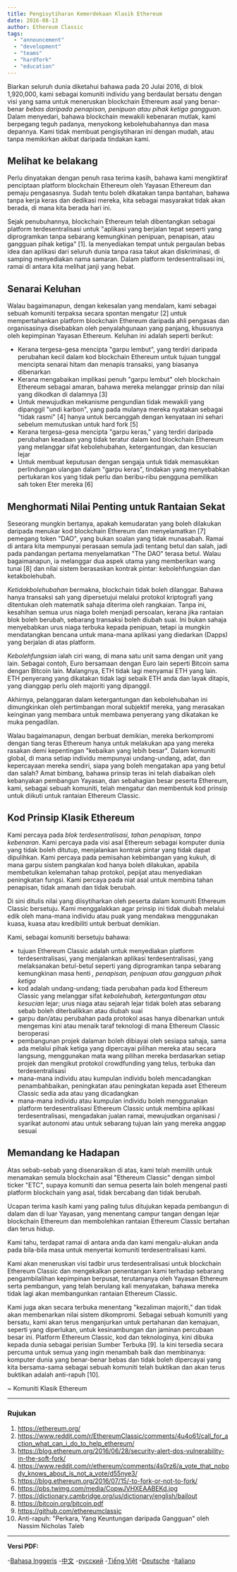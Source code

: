 ```yaml
---
title: Pengisytiharan Kemerdekaan Klasik Ethereum
date: 2016-08-13
author: Ethereum Classic
tags:
  - "announcement"
  - "development"
  - "teams"
  - "hardfork"
  - "education"
---
```


Biarkan seluruh dunia diketahui bahawa pada 20 Julai 2016, di blok 1,920,000, kami sebagai komuniti individu yang berdaulat bersatu dengan visi yang sama untuk meneruskan blockchain Ethereum asal yang benar-benar *bebas daripada penapisan, penipuan atau pihak ketiga gangguan*. Dalam menyedari, bahawa blockchain mewakili kebenaran mutlak, kami berpegang teguh padanya, menyokong kebolehubahannya dan masa depannya. Kami tidak membuat pengisytiharan ini dengan mudah, atau tanpa memikirkan akibat daripada tindakan kami.

## Melihat ke belakang

Perlu dinyatakan dengan penuh rasa terima kasih, bahawa kami mengiktiraf penciptaan platform blockchain Ethereum oleh Yayasan Ethereum dan pemaju pengasasnya. Sudah tentu boleh dikatakan tanpa bantahan, bahawa tanpa kerja keras dan dedikasi mereka, kita sebagai masyarakat tidak akan berada, di mana kita berada hari ini.

Sejak penubuhannya, blockchain Ethereum telah dibentangkan sebagai platform terdesentralisasi untuk "aplikasi yang berjalan tepat seperti yang diprogramkan tanpa sebarang kemungkinan penipuan, penapisan, atau gangguan pihak ketiga" [1]. Ia menyediakan tempat untuk pergaulan bebas idea dan aplikasi dari seluruh dunia tanpa rasa takut akan diskriminasi, di samping menyediakan nama samaran. Dalam platform terdesentralisasi ini, ramai di antara kita melihat janji yang hebat.

## Senarai Keluhan

Walau bagaimanapun, dengan kekesalan yang mendalam, kami sebagai sebuah komuniti terpaksa secara spontan mengatur [2] untuk mempertahankan platform blockchain Ethereum daripada ahli pengasas dan organisasinya disebabkan oleh penyalahgunaan yang panjang, khususnya oleh kepimpinan Yayasan Ethereum. Keluhan ini adalah seperti berikut:

- Kerana tergesa-gesa mencipta "garpu lembut", yang terdiri daripada perubahan kecil dalam kod blockchain Ethereum untuk tujuan tunggal mencipta senarai hitam dan menapis transaksi, yang biasanya dibenarkan
- Kerana mengabaikan implikasi penuh "garpu lembut" oleh blockchain Ethereum sebagai amaran, bahawa mereka melanggar prinsip dan nilai yang dikodkan di dalamnya [3]
- Untuk mewujudkan mekanisme pengundian tidak mewakili yang dipanggil "undi karbon", yang pada mulanya mereka nyatakan sebagai "tidak rasmi" [4] hanya untuk bercanggah dengan kenyataan ini sehari sebelum memutuskan untuk hard fork [5]
- Kerana tergesa-gesa mencipta "garpu keras," yang terdiri daripada perubahan keadaan yang tidak teratur dalam kod blockchain Ethereum yang melanggar sifat kebolehubahan, ketergantungan, dan kesucian lejar
- Untuk membuat keputusan dengan sengaja untuk tidak memasukkan perlindungan ulangan dalam "garpu keras", tindakan yang menyebabkan pertukaran kos yang tidak perlu dan beribu-ribu pengguna pemilikan sah token Eter mereka [6]

## Menghormati Nilai Penting untuk Rantaian Sekat

Seseorang mungkin bertanya, apakah kemudaratan yang boleh dilakukan daripada menukar kod blockchain Ethereum dan menyelamatkan [7] pemegang token "DAO", yang bukan soalan yang tidak munasabah. Ramai di antara kita mempunyai perasaan semula jadi tentang betul dan salah, jadi pada pandangan pertama menyelamatkan "The DAO" terasa betul. Walau bagaimanapun, ia melanggar dua aspek utama yang memberikan wang tunai [8] dan nilai sistem berasaskan kontrak pintar: kebolehfungsian dan ketakbolehubah.

*Ketidakbolehubahan* bermakna, blockchain tidak boleh dilanggar. Bahawa hanya transaksi sah yang dipersetujui melalui protokol kriptografi yang ditentukan oleh matematik sahaja diterima oleh rangkaian. Tanpa ini, kesahihan semua urus niaga boleh menjadi persoalan, kerana jika rantaian blok boleh berubah, sebarang transaksi boleh diubah suai. Ini bukan sahaja menyebabkan urus niaga terbuka kepada penipuan, tetapi ia mungkin mendatangkan bencana untuk mana-mana aplikasi yang diedarkan (Dapps) yang berjalan di atas platform.

*Kebolehfungsian* ialah ciri wang, di mana satu unit sama dengan unit yang lain. Sebagai contoh, Euro bersamaan dengan Euro lain seperti Bitcoin sama dengan Bitcoin lain. Malangnya, ETH tidak lagi menyamai ETH yang lain. ETH penyerang yang dikatakan tidak lagi sebaik ETH anda dan layak ditapis, yang dianggap perlu oleh majoriti yang dipanggil.

Akhirnya, pelanggaran dalam ketergantungan dan kebolehubahan ini dimungkinkan oleh pertimbangan moral subjektif mereka, yang merasakan keinginan yang membara untuk membawa penyerang yang dikatakan ke muka pengadilan.

Walau bagaimanapun, dengan berbuat demikian, mereka berkompromi dengan tiang teras Ethereum hanya untuk melakukan apa yang mereka rasakan demi kepentingan "kebaikan yang lebih besar". Dalam komuniti global, di mana setiap individu mempunyai undang-undang, adat, dan kepercayaan mereka sendiri, siapa yang boleh mengatakan apa yang betul dan salah? Amat bimbang, bahawa prinsip teras ini telah diabaikan oleh kebanyakan pembangun Yayasan, dan sebahagian besar peserta Ethereum, kami, sebagai sebuah komuniti, telah mengatur dan membentuk kod prinsip untuk diikuti untuk rantaian Ethereum Classic.

## Kod Prinsip Klasik Ethereum

Kami percaya pada *blok terdesentralisasi, tahan penapisan, tanpa kebenaran*. Kami percaya pada visi asal Ethereum sebagai komputer dunia yang tidak boleh ditutup, menjalankan kontrak pintar yang tidak dapat dipulihkan. Kami percaya pada pemisahan kebimbangan yang kukuh, di mana garpu sistem pangkalan kod hanya boleh dilakukan, apabila membetulkan kelemahan tahap protokol, pepijat atau menyediakan peningkatan fungsi. Kami percaya pada niat asal untuk membina tahan penapisan, tidak amanah dan tidak berubah.

Di sini ditulis nilai yang diisytiharkan oleh peserta dalam komuniti Ethereum Classic bersetuju. Kami menggalakkan agar prinsip ini tidak diubah melalui edik oleh mana-mana individu atau puak yang mendakwa menggunakan kuasa, kuasa atau kredibiliti untuk berbuat demikian.

Kami, sebagai komuniti bersetuju bahawa:

- tujuan Ethereum Classic adalah untuk menyediakan platform terdesentralisasi, yang menjalankan aplikasi terdesentralisasi, yang melaksanakan betul-betul seperti yang diprogramkan tanpa sebarang kemungkinan masa henti *, penapisan, penipuan atau gangguan pihak ketiga*
- kod adalah undang-undang; tiada perubahan pada kod Ethereum Classic yang melanggar sifat *kebolehubah, ketergantungan atau kesucian* lejar; urus niaga atau sejarah lejar tidak boleh atas sebarang sebab boleh diterbalikkan atau diubah suai
- garpu dan/atau perubahan pada protokol asas hanya dibenarkan untuk mengemas kini atau menaik taraf teknologi di mana Ethereum Classic beroperasi
- pembangunan projek dalaman boleh dibiayai oleh sesiapa sahaja, sama ada melalui pihak ketiga yang dipercayai pilihan mereka atau secara langsung, menggunakan mata wang pilihan mereka berdasarkan setiap projek dan mengikut protokol crowdfunding yang telus, terbuka dan terdesentralisasi
- mana-mana individu atau kumpulan individu boleh mencadangkan penambahbaikan, peningkatan atau peningkatan kepada aset Ethereum Classic sedia ada atau yang dicadangkan
- mana-mana individu atau kumpulan individu boleh menggunakan platform terdesentralisasi Ethereum Classic untuk membina aplikasi terdesentralisasi, mengadakan jualan ramai, mewujudkan organisasi / syarikat autonomi atau untuk sebarang tujuan lain yang mereka anggap sesuai

## Memandang ke Hadapan

Atas sebab-sebab yang disenaraikan di atas, kami telah memilih untuk menamakan semula blockchain asal "Ethereum Classic" dengan simbol ticker "ETC", supaya komuniti dan semua peserta lain boleh mengenal pasti platform blockchain yang asal, tidak bercabang dan tidak berubah.

Ucapan terima kasih kami yang paling tulus ditujukan kepada pembangun di dalam dan di luar Yayasan, yang menentang campur tangan dengan lejar blockchain Ethereum dan membolehkan rantaian Ethereum Classic bertahan dan terus hidup.

Kami tahu, terdapat ramai di antara anda dan kami mengalu-alukan anda pada bila-bila masa untuk menyertai komuniti terdesentralisasi kami.

Kami akan meneruskan visi tadbir urus terdesentralisasi untuk blockchain Ethereum Classic dan mengekalkan penentangan kami terhadap sebarang pengambilalihan kepimpinan berpusat, terutamanya oleh Yayasan Ethereum serta pembangun, yang telah berulang kali menyatakan, bahawa mereka tidak lagi akan membangunkan rantaian Ethereum Classic.

Kami juga akan secara terbuka menentang "kezaliman majoriti," dan tidak akan membenarkan nilai sistem dikompromi. Sebagai sebuah komuniti yang bersatu, kami akan terus menganjurkan untuk pertahanan dan kemajuan, seperti yang diperlukan, untuk kesinambungan dan jaminan percubaan besar ini. Platform Ethereum Classic, kod dan teknologinya, kini dibuka kepada dunia sebagai perisian Sumber Terbuka [9]. Ia kini tersedia secara percuma untuk semua yang ingin menambah baik dan membinanya: komputer dunia yang benar-benar bebas dan tidak boleh dipercayai yang kita bersama-sama sebagai sebuah komuniti telah buktikan dan akan terus buktikan adalah anti-rapuh [10].

~ Komuniti Klasik Ethereum

---

### Rujukan

1. https://ethereum.org/
2. https://www.reddit.com/r/EthereumClassic/comments/4u4o61/call_for_action_what_can_i_do_to_help_ethereum/
3. https://blog.ethereum.org/2016/06/28/security-alert-dos-vulnerability-in-the-soft-fork/
4. https://www.reddit.com/r/ethereum/comments/4s0rz6/a_vote_that_nobody_knows_about_is_not_a_vote/d55nye3/
5. https://blog.ethereum.org/2016/07/15/-to-fork-or-not-to-fork/
6. https://pbs.twimg.com/media/CopwJVHXEAABEKd.jpg
7. https://dictionary.cambridge.org/us/dictionary/english/bailout
8. https://bitcoin.org/bitcoin.pdf
9. https://github.com/ethereumclassic
10. Anti-rapuh: "Perkara, Yang Keuntungan daripada Gangguan" oleh Nassim Nicholas Taleb

---

**Versi PDF:**

-[Bahasa Inggeris](https://ethereumclassic.org/ETC_Declaration_of_Independence.pdf) -[中文](https://ethereumclassic.org//ETC_Declaration_of_Independence_chinese.pdf) -[русский](https://ethereumclassic.org//ETC_Declaration_of_Independence_russian.pdf) -[Tiếng Việt](https://ethereumclassic.org//ETC_Declaration_of_Independence_vietnamese.pdf) -[Deutsche](https://ethereumclassic.org//ETC_Declaration_of_Independence_german.pdf) -[Italiano](https://ethereumclassic.org//ETC_Declaration_of_Independence_italian.pdf)

